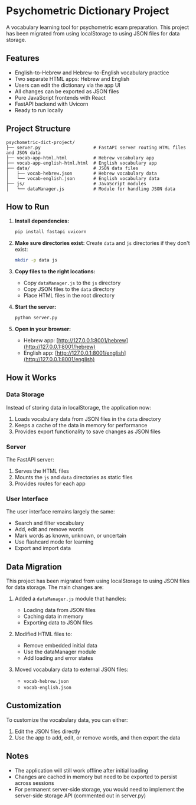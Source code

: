 # Psychometric Dictionary Project

A vocabulary learning tool for psychometric exam preparation. This project has been migrated from using localStorage to using JSON files for data storage.

## Features
- English-to-Hebrew and Hebrew-to-English vocabulary practice
- Two separate HTML apps: Hebrew and English
- Users can edit the dictionary via the app UI
- All changes can be exported as JSON files
- Pure JavaScript frontends with React
- FastAPI backend with Uvicorn
- Ready to run locally

## Project Structure
```
psychometric-dict-project/
├── server.py                    # FastAPI server routing HTML files and JSON data
├── vocab-app-html.html          # Hebrew vocabulary app
├── vocab-app-english-html.html  # English vocabulary app
├── data/                        # JSON data files
│   ├── vocab-hebrew.json        # Hebrew vocabulary data
│   └── vocab-english.json       # English vocabulary data
├── js/                          # JavaScript modules
│   └── dataManager.js           # Module for handling JSON data
```

## How to Run
1. **Install dependencies:**
   ```bash
   pip install fastapi uvicorn
   ```

2. **Make sure directories exist:**
   Create `data` and `js` directories if they don't exist:
   ```bash
   mkdir -p data js
   ```

3. **Copy files to the right locations:**
   - Copy `dataManager.js` to the `js` directory
   - Copy JSON files to the `data` directory
   - Place HTML files in the root directory

4. **Start the server:**
   ```bash
   python server.py
   ```

5. **Open in your browser:**
   - Hebrew app: [http://127.0.0.1:8001/hebrew](http://127.0.0.1:8001/hebrew)
   - English app: [http://127.0.0.1:8001/english](http://127.0.0.1:8001/english)

## How it Works

### Data Storage
Instead of storing data in localStorage, the application now:
1. Loads vocabulary data from JSON files in the `data` directory
2. Keeps a cache of the data in memory for performance
3. Provides export functionality to save changes as JSON files

### Server
The FastAPI server:
1. Serves the HTML files
2. Mounts the `js` and `data` directories as static files
3. Provides routes for each app

### User Interface
The user interface remains largely the same:
- Search and filter vocabulary
- Add, edit and remove words
- Mark words as known, unknown, or uncertain
- Use flashcard mode for learning
- Export and import data

## Data Migration
This project has been migrated from using localStorage to using JSON files for data storage. The main changes are:

1. Added a `dataManager.js` module that handles:
   - Loading data from JSON files
   - Caching data in memory
   - Exporting data to JSON files

2. Modified HTML files to:
   - Remove embedded initial data
   - Use the dataManager module
   - Add loading and error states

3. Moved vocabulary data to external JSON files:
   - `vocab-hebrew.json`
   - `vocab-english.json`

## Customization
To customize the vocabulary data, you can either:
1. Edit the JSON files directly
2. Use the app to add, edit, or remove words, and then export the data

## Notes
- The application will still work offline after initial loading
- Changes are cached in memory but need to be exported to persist across sessions
- For permanent server-side storage, you would need to implement the server-side storage API (commented out in server.py)